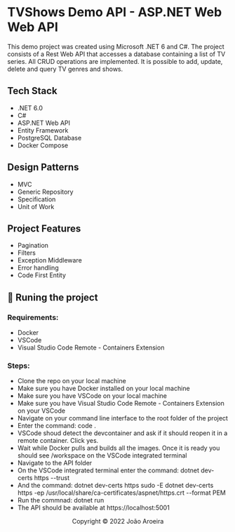 # TVShows Demo API - ASP.NET Web Web API

This demo project was created using Microsoft .NET 6 and C#. The project consists of a Rest Web API that accesses a database containing a list of TV series. All CRUD operations are implemented. It is possible to add, update, delete and query TV genres and shows. 

## Tech Stack
- .NET 6.0
- C#
- ASP.NET Web API
- Entity Framework
- PostgreSQL Database
- Docker Compose

## Design Patterns
- MVC
- Generic Repository
- Specification
- Unit of Work

## Project Features
- Pagination
- Filters
- Exception Middleware
- Error handling
- Code First Entity

## 🔧 Runing the project

### Requirements:
- Docker
- VSCode
- Visual Studio Code Remote - Containers Extension

### Steps:

- Clone the repo on your local machine
- Make sure you have Docker installed on your local machine
- Make sure you have VSCode on your local machine
- Make sure you have Visual Studio Code Remote - Containers Extension on your VSCode
- Navigate on your command line interface to the root folder of the project
- Enter the command: code .
- VSCode shoud detect the devcontainer and ask if it should reopen it in a remote container. Click yes.
- Wait while Docker pulls and builds all the images. Once it is ready you should see /workspace on the VSCode integrated terminal
- Navigate to the API folder
- On the VSCode integrated terminal enter the command: dotnet dev-certs https --trust
- And the command: dotnet dev-certs https sudo -E dotnet dev-certs https -ep /usr/local/share/ca-certificates/aspnet/https.crt --format PEM
- Run the commnad: dotnet run
- The API should be available at https://localhost:5001

<p align="center">Copyright © 2022 João Aroeira</p>